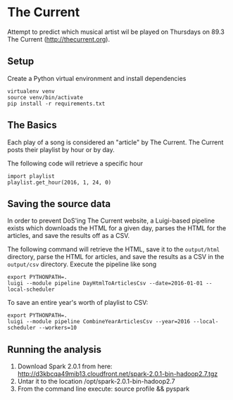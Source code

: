 # The Current
Attempt to predict which musical artist wil be played on Thursdays on 89.3 The Current (http://thecurrent.org).
## Setup
Create a Python virtual environment and install dependencies
```
virtualenv venv
source venv/bin/activate
pip install -r requirements.txt
```

## The Basics
Each play of a song is considered an "article" by The Current. The Current posts their playlist by hour or by day.

The following code will retrieve a specific hour
```
import playlist
playlist.get_hour(2016, 1, 24, 0)
```

## Saving the source data
In order to prevent DoS'ing The Current website, a Luigi-based pipeline exists which downloads the HTML for a given day, parses the HTML for the articles, and save the results off as a CSV.

The following command will retrieve the HTML, save it to the `output/html` directory, parse the HTML for articles, and save the results as a CSV in the `output/csv` directory. Execute the pipeline like song
```
export PYTHONPATH=.
luigi --module pipeline DayHtmlToArticlesCsv --date=2016-01-01 --local-scheduler
```

To save an entire year's worth of playlist to CSV:
```
export PYTHONPATH=.
luigi --module pipeline CombineYearArticlesCsv --year=2016 --local-scheduler --workers=10
```

## Running the analysis
 1. Download Spark 2.0.1 from here: http://d3kbcqa49mib13.cloudfront.net/spark-2.0.1-bin-hadoop2.7.tgz
 1. Untar it to the location /opt/spark-2.0.1-bin-hadoop2.7
 1. From the command line execute: source profile && pyspark

